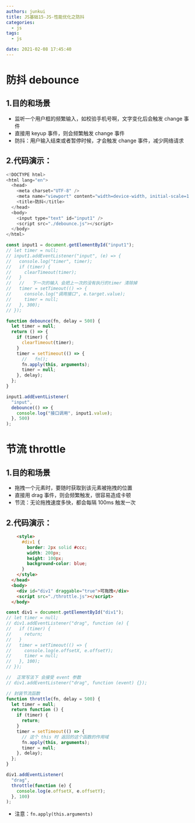 ```yaml
---
authors: junkui
title: JS基础15-JS-性能优化之防抖
categories:
  - js
tags:
  - js

date: 2021-02-08 17:45:40
---
```


# 防抖 debounce

## 1.目的和场景

- 监听一个用户框的频繁输入，如校验手机号啊，文字变化后会触发 change 事件
- 直接用 keyup 事件，则会频繁触发 change 事件
- 防抖：用户输入结束或者暂停时候，才会触发 change 事件，减少网络请求

## 2.代码演示：

```js
<!DOCTYPE html>
<html lang="en">
  <head>
    <meta charset="UTF-8" />
    <meta name="viewport" content="width=device-width, initial-scale=1.0" />
    <title>防抖</title>
  </head>
  <body>
    <input type="text" id="input1" />
    <script src="./debounce.js"></script>
  </body>
</html>

```

```js
const input1 = document.getElementById("input1");
// let timer = null;
// input1.addEventListener("input", (e) => {
//   console.log("timer", timer);
//   if (timer) {
//     clearTimeout(timer);
//   }
//   //   下一次的输入 会把上一次的没有执行的timer 清除掉
//   timer = setTimeout(() => {
//     console.log("调用接口", e.target.value);
//     timer = null;
//   }, 300);
// });

function debounce(fn, delay = 500) {
  let timer = null;
  return () => {
    if (timer) {
      clearTimeout(timer);
    }
    timer = setTimeout(() => {
      //   fn();
      fn.apply(this, arguments);
      timer = null;
    }, delay);
  };
}

input1.addEventListener(
  "input",
  debounce(() => {
    console.log("接口调用", input1.value);
  }, 500)
);
```

# 节流 throttle

## 1.目的和场景

- 拖拽一个元素时，要随时获取到该元素被拖拽的位置
- 直接用 drag 事件，则会频繁触发，很容易造成卡顿
- 节流：无论拖拽速度多快，都会每隔 100ms 触发一次

## 2.代码演示：

```html
    <style>
      #div1 {
        border: 2px solid #ccc;
        width: 200px;
        height: 100px;
        background-color: blue;
      }
    </style>
  </head>
  <body>
    <div id="div1" draggable="true">可拖拽</div>
    <script src="./throttle.js"></script>
  </body>
```

```js
const div1 = document.getElementById("div1");
// let timer = null;
// div1.addEventListener("drag", function (e) {
//   if (timer) {
//     return;
//   }
//   timer = setTimeout(() => {
//     console.log(e.offsetX, e.offsetY);
//     timer = null;
//   }, 100);
// });

//  正常写法下 会接受 event 参数
// div1.addEventListener("drag", function (event) {});

// 封装节流函数
function throttle(fn, delay = 500) {
  let timer = null;
  return function () {
    if (timer) {
      return;
    }
    timer = setTimeout(() => {
      // 这个 this 时 返回的这个函数的作用域
      fn.apply(this, arguments);
      timer = null;
    }, delay);
  };
}

div1.addEventListener(
  "drag",
  throttle(function (e) {
    console.log(e.offsetX, e.offsetY);
  }, 100)
);
```

- 注意：`fn.apply(this.arguments)`
